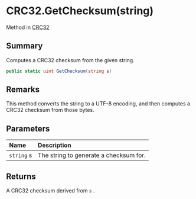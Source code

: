 # CRC32.GetChecksum(string)

Method in [CRC32](/docs/api/csharp/yarn.utility.crc32.md)

## Summary


Computes a CRC32 checksum from the given string.


```csharp
public static uint GetChecksum(string s)
```

## Remarks


This method converts the string to a UTF-8 encoding, and then
computes a CRC32 checksum from those bytes.


## Parameters

|Name|Description|
|:---|:---|
|`string` s|The string to generate a checksum for.|

## Returns

A CRC32 checksum derived from  `s` .

